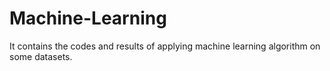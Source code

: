 # Machine-Learning
It contains the codes and results of applying machine learning algorithm on some datasets.
